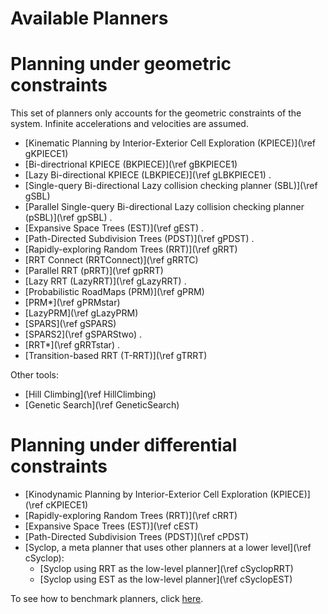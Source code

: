 # Available Planners

# Planning under geometric constraints

This set of planners only accounts for the geometric constraints of the system.  Infinite accelerations and velocities are assumed.

- [Kinematic Planning by Interior-Exterior Cell Exploration (KPIECE)](\ref gKPIECE1)
- [Bi-directrional KPIECE (BKPIECE)](\ref gBKPIECE1)
- [Lazy Bi-directional KPIECE (LBKPIECE)](\ref gLBKPIECE1)
.
- [Single-query Bi-directional Lazy collision checking planner (SBL)](\ref gSBL)
- [Parallel Single-query Bi-directional Lazy collision checking planner (pSBL)](\ref gpSBL)
.
- [Expansive Space Trees (EST)](\ref gEST)
.
- [Path-Directed Subdivision Trees (PDST)](\ref gPDST)
.
- [Rapidly-exploring Random Trees (RRT)](\ref gRRT)
- [RRT Connect (RRTConnect)](\ref gRRTC)
- [Parallel RRT (pRRT)](\ref gpRRT)
- [Lazy RRT (LazyRRT)](\ref gLazyRRT)
.
- [Probabilistic RoadMaps (PRM)](\ref gPRM)
- [PRM*](\ref gPRMstar)
- [LazyPRM](\ref gLazyPRM)
- [SPARS](\ref gSPARS)
- [SPARS2](\ref gSPARStwo)
.
- [RRT*](\ref gRRTstar)
.
- [Transition-based RRT (T-RRT)](\ref gTRRT)

Other tools:

- [Hill Climbing](\ref HillClimbing)
- [Genetic Search](\ref GeneticSearch)


# Planning under differential constraints

- [Kinodynamic Planning by Interior-Exterior Cell Exploration (KPIECE)](\ref cKPIECE1)
- [Rapidly-exploring Random Trees (RRT)](\ref cRRT)
- [Expansive Space Trees (EST)](\ref cEST)
- [Path-Directed Subdivision Trees (PDST)](\ref cPDST)
- [Syclop, a meta planner that uses other planners at a lower level](\ref cSyclop):
   - [Syclop using RRT as the low-level planner](\ref cSyclopRRT)
   - [Syclop using EST as the low-level planner](\ref cSyclopEST)

To see how to benchmark planners, click [here](benchmark.html).
